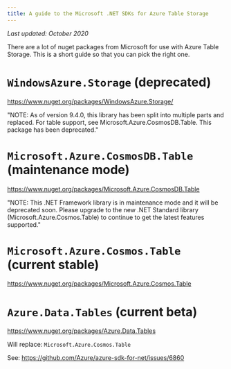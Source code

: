```yaml
---
title: A guide to the Microsoft .NET SDKs for Azure Table Storage
---
```


_Last updated: October 2020_

There are a lot of nuget packages from Microsoft for use with Azure Table Storage. This is a short guide so that you can pick the right one.

# `WindowsAzure.Storage` (deprecated)

https://www.nuget.org/packages/WindowsAzure.Storage/

"NOTE: As of version 9.4.0, this library has been split into multiple parts and replaced. For table support, see Microsoft.Azure.CosmosDB.Table. This package has been deprecated."

# `Microsoft.Azure.CosmosDB.Table` (maintenance mode)

https://www.nuget.org/packages/Microsoft.Azure.CosmosDB.Table

"NOTE: This .NET Framework library is in maintenance mode and it will be deprecated soon. Please upgrade to the new .NET Standard library (Microsoft.Azure.Cosmos.Table) to continue to get the latest features supported."

# `Microsoft.Azure.Cosmos.Table` (current stable)

https://www.nuget.org/packages/Microsoft.Azure.Cosmos.Table

# `Azure.Data.Tables` (current beta)

https://www.nuget.org/packages/Azure.Data.Tables

Will replace: `Microsoft.Azure.Cosmos.Table`

See: https://github.com/Azure/azure-sdk-for-net/issues/6860
